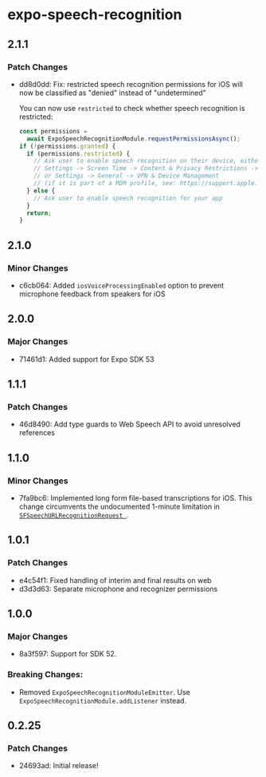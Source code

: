 # expo-speech-recognition

## 2.1.1

### Patch Changes

- dd8d0dd: Fix: restricted speech recognition permissions for iOS will now be classified as "denied" instead of "undetermined"

  You can now use `restricted` to check whether speech recognition is restricted:

  ```ts
  const permissions =
    await ExpoSpeechRecognitionModule.requestPermissionsAsync();
  if (!permissions.granted) {
    if (permissions.restricted) {
      // Ask user to enable speech recognition on their device, either in:
      // Settings -> Screen Time -> Content & Privacy Restrictions -> Speech Recognition
      // or Settings -> General -> VPN & Device Management
      // (if it is part of a MDM profile, see: https://support.apple.com/en-us/guide/deployment/depc0aadd3fe/web)
    } else {
      // Ask user to enable speech recognition for your app
    }
    return;
  }
  ```

## 2.1.0

### Minor Changes

- c6cb064: Added `iosVoiceProcessingEnabled` option to prevent microphone feedback from speakers for iOS

## 2.0.0

### Major Changes

- 71461d1: Added support for Expo SDK 53

## 1.1.1

### Patch Changes

- 46d8490: Add type guards to Web Speech API to avoid unresolved references

## 1.1.0

### Minor Changes

- 7fa9bc6: Implemented long form file-based transcriptions for iOS. This change circumvents the undocumented 1-minute limitation in [`SFSpeechURLRecognitionRequest
`](https://developer.apple.com/documentation/speech/sfspeechurlrecognitionrequest).

## 1.0.1

### Patch Changes

- e4c54f1: Fixed handling of interim and final results on web
- d3d3d63: Separate microphone and recognizer permissions

## 1.0.0

### Major Changes

- 8a3f597: Support for SDK 52.

### Breaking Changes:

- Removed `ExpoSpeechRecognitionModuleEmitter`. Use `ExpoSpeechRecognitionModule.addListener` instead.

## 0.2.25

### Patch Changes

- 24693ad: Initial release!
